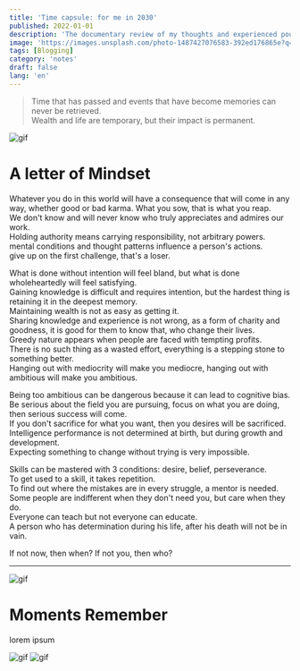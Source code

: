 ```yaml
---
title: 'Time capsule: for me in 2030'
published: 2022-01-01
description: 'The documentary review of my thoughts and experienced poured out from the past'
image: 'https://images.unsplash.com/photo-1487427076583-392ed176865e?q=80&w=1470&auto=format&fit=crop&ixlib=rb-4.1.0&ixid=M3wxMjA3fDB8MHxwaG90by1wYWdlfHx8fGVufDB8fHx8fA%3D%3D'
tags: [Blogging]
category: 'notes'
draft: false 
lang: 'en'
---
```


> Time that has passed and events that have become memories can never be retrieved.  
> Wealth and life are temporary, but their impact is permanent.  

![gif](https://media.tenor.com/IpiByRLyNVUAAAAM/anime-smile.gif)

# A letter of Mindset

Whatever you do in this world will have a consequence that will come in any way, whether good or bad karma.
What you sow, that is what you reap.  
We don't know and will never know who truly appreciates and admires our work.  
Holding authority means carrying responsibility, not arbitrary powers.  
mental conditions and thought patterns influence a person's actions.  
give up on the first challenge, that's a loser.  

What is done without intention will feel bland, but what is done wholeheartedly will feel satisfying.  
Gaining knowledge is difficult and requires intention, but the hardest thing is retaining it in the deepest memory.  
Maintaining wealth is not as easy as getting it.  
Sharing knowledge and experience is not wrong, as a form of charity and goodness, it is good for them to know that, who change their lives.  
Greedy nature appears when people are faced with tempting profits.  
There is no such thing as a wasted effort, everything is a stepping stone to something better.  
Hanging out with mediocrity will make you mediocre, hanging out with ambitious will make you ambitious.  

Being too ambitious can be dangerous because it can lead to cognitive bias.  
Be serious about the field you are pursuing, focus on what you are doing, then serious success will come.  
If you don't sacrifice for what you want, then you desires will be sacrificed.  
Intelligence performance is not determined at birth, but during growth and development.  
Expecting something to change without trying is very impossible.  

Skills can be mastered with 3 conditions: desire, belief, perseverance.  
To get used to a skill, it takes repetition.  
To find out where the mistakes are in every struggle, a mentor is needed.  
Some people are indifferent when they don't need you, but care when they do.  
Everyone can teach but not everyone can educate.  
A person who has determination during his life, after his death will not be in vain.

If not now, then when? If not you, then who?  

---

![gif](https://media.tenor.com/ZQvv9yVRQE8AAAAM/love-live-love-live-nijigasaki-school-idol-club.gif)
# Moments Remember

lorem ipsum

![gif](https://media.tenor.com/zJC1f_j1xJIAAAAM/love-live-link-like-love-live.gif)
![gif](https://media.tenor.com/M2GKZ9TO5cMAAAAM/haseuia.gif)

